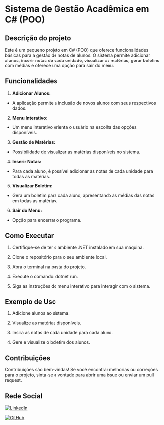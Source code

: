 
# Sistema de Gestão Acadêmica em C# (POO)

## Descrição do projeto
Este é um pequeno projeto em C# (POO) que oferece funcionalidades básicas para a gestão de notas de alunos. O sistema permite adicionar alunos, inserir notas de cada unidade, visualizar as matérias, gerar boletins com médias e oferece uma opção para sair do menu.

## Funcionalidades

1. **Adicionar Alunos:**
- A aplicação permite a inclusão de novos alunos com seus respectivos dados.

2. **Menu Interativo:**
- Um menu interativo orienta o usuário na escolha das opções disponíveis.

3. **Gestão de Matérias:**
- Possibilidade de visualizar as matérias disponíveis no sistema.

4. **Inserir Notas:**
- Para cada aluno, é possível adicionar as notas de cada unidade para todas as matérias.
   
5. **Visualizar Boletim:**
- Gera um boletim para cada aluno, apresentando as médias das notas em todas as matérias.

6. **Sair do Menu:**
- Opção para encerrar o programa.

## Como Executar

1. Certifique-se de ter o ambiente .NET instalado em sua máquina.

2. Clone o repositório para o seu ambiente local.

3. Abra o terminal na pasta do projeto.

4. Execute o comando: dotnet run.

5. Siga as instruções do menu interativo para interagir com o sistema.

## Exemplo de Uso
1. Adicione alunos ao sistema.

2. Visualize as matérias disponíveis.

3. Insira as notas de cada unidade para cada aluno.

4. Gere e visualize o boletim dos alunos.

## Contribuições
Contribuições são bem-vindas! Se você encontrar melhorias ou correções para o projeto, sinta-se à vontade para abrir uma issue ou enviar um pull request.

## Rede Social

[![LinkedIn](https://img.shields.io/badge/LinkedIn-0077B5?style=for-the-badge&logo=linkedin&logoColor=white)](https://www.linkedin.com/in/thiago-campello/)

[![GitHub](https://img.shields.io/badge/GitHub-100000?style=for-the-badge&logo=github&logoColor=white)](https://github.com/Campejo)
